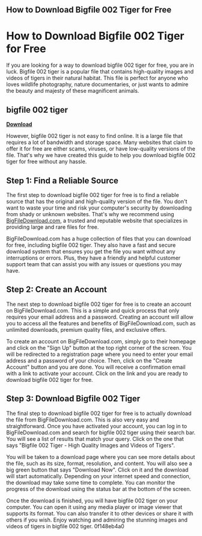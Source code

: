 ## How to Download Bigfile 002 Tiger for Free

  
# How to Download Bigfile 002 Tiger for Free
 
If you are looking for a way to download bigfile 002 tiger for free, you are in luck. Bigfile 002 tiger is a popular file that contains high-quality images and videos of tigers in their natural habitat. This file is perfect for anyone who loves wildlife photography, nature documentaries, or just wants to admire the beauty and majesty of these magnificent animals.
 
## bigfile 002 tiger


[**Download**](https://www.google.com/url?q=https%3A%2F%2Furlca.com%2F2tLiGr&sa=D&sntz=1&usg=AOvVaw3CU5WHC3fw_rNeJysCw3GF)

 
However, bigfile 002 tiger is not easy to find online. It is a large file that requires a lot of bandwidth and storage space. Many websites that claim to offer it for free are either scams, viruses, or have low-quality versions of the file. That's why we have created this guide to help you download bigfile 002 tiger for free without any hassle.
 
## Step 1: Find a Reliable Source
 
The first step to download bigfile 002 tiger for free is to find a reliable source that has the original and high-quality version of the file. You don't want to waste your time and risk your computer's security by downloading from shady or unknown websites. That's why we recommend using [BigFileDownload.com](https://www.bigfiledownload.com), a trusted and reputable website that specializes in providing large and rare files for free.
 
BigFileDownload.com has a huge collection of files that you can download for free, including bigfile 002 tiger. They also have a fast and secure download system that ensures you get the file you want without any interruptions or errors. Plus, they have a friendly and helpful customer support team that can assist you with any issues or questions you may have.
 
## Step 2: Create an Account
 
The next step to download bigfile 002 tiger for free is to create an account on BigFileDownload.com. This is a simple and quick process that only requires your email address and a password. Creating an account will allow you to access all the features and benefits of BigFileDownload.com, such as unlimited downloads, premium quality files, and exclusive offers.
 
To create an account on BigFileDownload.com, simply go to their homepage and click on the "Sign Up" button at the top right corner of the screen. You will be redirected to a registration page where you need to enter your email address and a password of your choice. Then, click on the "Create Account" button and you are done. You will receive a confirmation email with a link to activate your account. Click on the link and you are ready to download bigfile 002 tiger for free.
 
## Step 3: Download Bigfile 002 Tiger
 
The final step to download bigfile 002 tiger for free is to actually download the file from BigFileDownload.com. This is also very easy and straightforward. Once you have activated your account, you can log in to BigFileDownload.com and search for bigfile 002 tiger using their search bar. You will see a list of results that match your query. Click on the one that says "Bigfile 002 Tiger - High Quality Images and Videos of Tigers".
 
You will be taken to a download page where you can see more details about the file, such as its size, format, resolution, and content. You will also see a big green button that says "Download Now". Click on it and the download will start automatically. Depending on your internet speed and connection, the download may take some time to complete. You can monitor the progress of the download using the status bar at the bottom of the screen.
 
Once the download is finished, you will have bigfile 002 tiger on your computer. You can open it using any media player or image viewer that supports its format. You can also transfer it to other devices or share it with others if you wish. Enjoy watching and admiring the stunning images and videos of tigers in bigfile 002 tiger.
 0f148eb4a0
